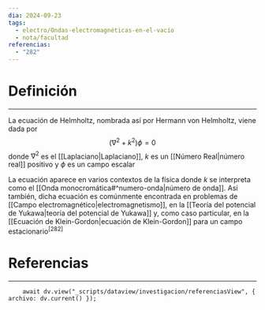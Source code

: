 ```yaml
---
dia: 2024-09-23
tags:
  - electro/Ondas-electromagnéticas-en-el-vacío
  - nota/facultad
referencias:
  - "282"
---
```

# Definición
---
La ecuación de Helmholtz, nombrada así por Hermann von Helmholtz, viene dada por $$ \left( \nabla^2 + k^2 \right) \phi = 0 $$ donde $\nabla^2$ es el [[Laplaciano|Laplaciano]], $k$ es un [[Número Real|número real]] positivo y $\phi$ es un campo escalar

La ecuación aparece en varios contextos de la física donde $k$ se interpreta como el [[Onda monocromática#^numero-onda|número de onda]]. Así también, dicha ecuación es comúnmente encontrada en problemas de [[Campo electromagnético|electromagnetismo]], en la [[Teoría del potencial de Yukawa|teoría del potencial de Yukawa]] y, como caso particular, en la [[Ecuación de Klein-Gordon|ecuación de Klein-Gordon]] para un campo estacionario<sup><a href="#ref-282" style="color: inherit; text-decoration: none;">[282]</a></sup> 

# Referencias
---
```dataviewjs
	await dv.view("_scripts/dataview/investigacion/referenciasView", { archivo: dv.current() });
```